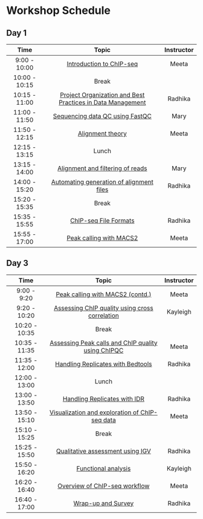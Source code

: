# Workshop Schedule

## Day 1

| Time            |   Topic  | Instructor |
|:------------------------:|:----------:|:--------:|
|9:00 - 10:00 | [Introduction to ChIP-seq](https://github.com/hbctraining/Intro-to-ChIPseq/blob/master/lectures/Introduction_to_ChIP-seq.pdf) | Meeta |
|10:00 - 10:15 | Break | |
|10:15 - 11:00 | [Project Organization and Best Practices in Data Management](https://hbctraining.github.io/Intro-to-ChIPseq/lessons/01_Intro_chipseq_data_organization.html) | Radhika |
|11:00 - 11:50 | [Sequencing data QC using FastQC](https://hbctraining.github.io/Intro-to-ChIPseq/lessons/02_QC_FASTQC.html) | Mary |
|11:50 - 12:15 | [Alignment theory](https://github.com/hbctraining/Intro-to-ChIPseq/blob/master/lectures/alignment_theory.pdf) | Meeta |
|12:15 - 13:15 | Lunch | |
|13:15 - 14:00 | [Alignment and filtering of reads](https://hbctraining.github.io/Intro-to-ChIPseq/lessons/03_align_and_filtering.html) | Mary |
|14:00 - 15:20 | [Automating generation of alignment files](https://hbctraining.github.io/Intro-to-ChIPseq/lessons/04_automation.html) | Radhika |
|15:20 - 15:35 | Break | |
|15:35 - 15:55 | [ChIP-seq File Formats](https://hbctraining.github.io/Intro-to-ChIPseq/lectures/Workflows_and_fileformats.pdf) | Radhika |
|15:55 - 17:00 | [Peak calling with MACS2](https://hbctraining.github.io/Intro-to-ChIPseq/lessons/05_peak_calling_macs.html) | Meeta |


## Day 3

| Time            |  Topic  | Instructor |
|:------------------------:|:----------:|:--------:|
|9:00 - 9:20 | [Peak calling with MACS2 (contd.)](https://hbctraining.github.io/Intro-to-ChIPseq/lessons/05_peak_calling_macs.html) | Meeta |
|9:20 - 10:20 | [Assessing ChIP quality using cross correlation](https://hbctraining.github.io/Intro-to-ChIPseq/lessons/06_QC_cross_correlation.html) | Kayleigh |
|10:20 - 10:35 | Break | |
|10:35 - 11:35| [Assessing Peak calls and ChIP quality using ChIPQC](https://hbctraining.github.io/Intro-to-ChIPseq/lessons/07_QC_quality_metrics.html) | Meeta |
|11:35 - 12:00 | [Handling Replicates with Bedtools](https://hbctraining.github.io/Intro-to-ChIPseq/lessons/08_handling-replicates-bedtools.html) | Radhika |
|12:00 - 13:00 | Lunch | |
|13:00 - 13:50 | [Handling Replicates with IDR](https://hbctraining.github.io/Intro-to-ChIPseq/lessons/09_handling-replicates-idr.html) | Radhika |
|13:50 - 15:10 | [Visualization and exploration of ChIP-seq data](https://hbctraining.github.io/Intro-to-ChIPseq/lessons/10_data_visualization.html) | Meeta |
|15:10 - 15:25 | Break | |
|15:25 - 15:50 | [Qualitative assessment using IGV](https://hbctraining.github.io/Intro-to-ChIPseq/lessons/11_qualitative_assessment_IGV.html) | Radhika |
|15:50 - 16:20 | [Functional analysis](https://hbctraining.github.io/Intro-to-ChIPseq/lessons/12_functional_analysis.html) | Kayleigh |
|16:20 - 16:40 | [Overview of ChIP-seq workflow](https://hbctraining.github.io/Intro-to-ChIPseq/lectures/ChIP-seq_troubleshooting.pdf) | Meeta |
|16:40 - 17:00 | [Wrap-up and Survey](https://hbctraining.github.io/Intro-to-ChIPseq/lectures/Wrap-up.pdf) | Radhika |
